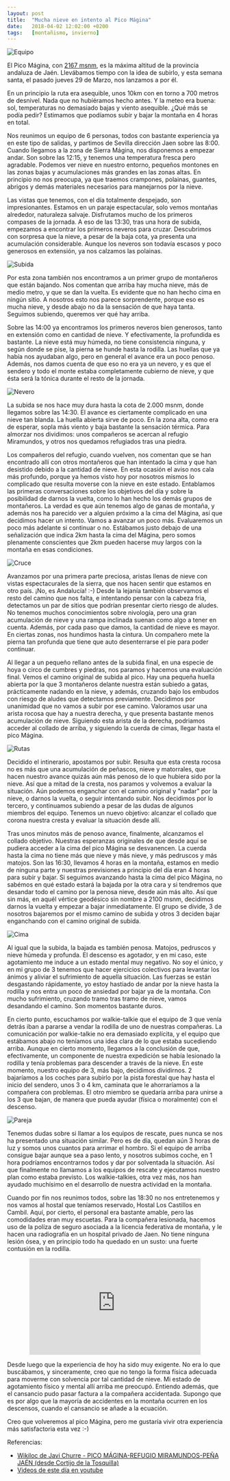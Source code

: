 ```yaml
---
layout: post
title:  "Mucha nieve en intento al Pico Mágina"
date:   2018-04-02 12:02:00 +0200
tags:	[montañismo, invierno]
---
```


![Equipo][equipo]

El Pico Mágina, con [2167 msnm][wiki], es la máxima altitud de la provincia
andaluza de Jaén. Llevábamos tiempo con la idea de subirlo, y esta semana
santa, el pasado jueves 29 de Marzo, nos lanzamos a por él.

En un principio la ruta era asequible, unos 10km con en torno a 700 metros de
desnivel. Nada que no hubíéramos hecho antes. Y la meteo era buena: sol,
temperaturas no demasiado bajas y viento asequible. ¿Qué más se podía pedir?
Estimamos que podíamos subir y bajar la montaña en 4 horas en total.

<!--more-->

Nos reunimos un equipo de 6 personas, todos con bastante experiencia ya en
este tipo de salidas, y partimos de Sevilla dirección Jaen sobre las 8:00.
Cuando llegamos a la zona de Sierra Mágina, nos disponemos a empezar andar.
Son sobre las 12:15, y tenemos una temperatura fresca pero agradable.
Podemos ver nieve en nuestro entorno, pequeños montones en las zonas bajas y
acumulaciones más grandes en las zonas altas. En principio no nos preocupa,
ya que traemos crampones, polainas, guantes, abrigos y demás materiales
necesarios para manejarnos por la nieve.

Las vistas que tenemos, con el día totalmente despejado, son impresionantes.
Estamos en un paraje espectacular, solo vemos montañas alrededor, naturaleza
salvaje. Disfrutamos mucho de los primeros compases de la jornada.
A eso de las 13:30, tras una hora de subida, empezamos a encontrar los primeros
neveros para cruzar. Descubrimos con sorpresa que la nieve, a pesar de la baja
cota, ya presenta una acumulación considerable. Aunque los neveros son todavía
escasos y poco generosos en extensión, ya nos calzamos las polainas.

![Subida][subida]

Por esta zona también nos encontramos a un primer grupo de montañeros que
están bajando. Nos comentan que arriba hay mucha nieve, más de medio metro, y
que se dan la vuelta. Es evidente que no han hecho cima en ningún sitio. A
nosotros esto nos parece sorprendente, porque eso es mucha nieve, y desde abajo
no da la sensación de que haya tanta. Seguimos subiendo, queremos ver qué hay
arriba. 

Sobre las 14:00 ya encontramos los primeros neveros bien generosos, tanto en
extensión como en cantidad de nieve. Y efectivamente, la profundida es
bastante. La nieve está muy húmeda, no tiene consistencia ninguna, y según
donde se pise, la pierna se hunde hasta la rodilla. Las huellas que ya había
nos ayudaban algo, pero en general el avance era un poco penoso. Además,
nos damos cuenta de que eso no era ya un nevero, y es que el sendero y todo el
monte estaba completamente cubierno de nieve, y que ésta será la tónica durante
el resto de la jornada.

![Nevero][nevero]

La subida se nos hace muy dura hasta la cota de 2.000 msnm, donde llegamos sobre
las 14:30. El avance es ciertamente complicado en una nieve tan blanda. La
huella abierta sirve de poco. En la zona alta, como era de esperar, sopla más
viento y baja bastante la sensación térmica. Para almorzar nos dividimos: unos
compañeros se acercan al refugio Miramundos, y otros nos quedamos refugiados
tras una piedra.

Los compañeros del refugio, cuando vuelven, nos comentan que se han encontrado
allí con otros montañeros que han intentado la cima y que han desistido debido
a la cantidad de nieve. En esta ocasión el aviso nos cala más profundo, porque
ya hemos visto hoy por nosotros mismos lo complicado que resulta moverse con la
nieve en este estado. Entablamos las primeras conversaciones sobre los
objetivos del día y sobre la posibilidad de darnos la vuelta, como lo han hecho
los demás grupos de montañeros. La verdad es que aún tenemos algo de ganas de
montaña, y además nos ha parecido ver a alguien próximo a la cima del Mágina,
así que decidimos hacer un intento. Vamos a avanzar un poco más. Evaluaremos
un poco más adelante si continuar o no. Estábamos justo debajo de una
señalización que indica 2km hasta la cima del Mágina, pero somos plenamente
conscientes que 2km pueden hacerse muy largos con la montaña en esas
condiciones.

![Cruce][cruce]

Avanzamos por una primera parte preciosa, aristas llenas de nieve con vistas
espectacurales de la sierra, que nos hacen sentir que estamos en otro país. ¡No,
es Andalucía! :-) Desde la lejanía también observamos el resto del camino que
nos falta, e intentando pensar con la cabeza fria, detectamos un par de sitios
que podrían presentar cierto riesgo de aludes. No tenemos muchos conocimientos
sobre nivología, pero una gran acumulación de nieve y una rampa inclinada suenan
como algo a tener en cuenta. Además, por cada paso que damos, la cantidad de
nieve es mayor. En ciertas zonas, nos hundimos hasta la cintura.
Un compañero mete la pierna tan profunda que tiene que auto desenterrarse el
pie para poder continuar.

Al llegar a un pequeño rellano antes de la subida final, en una especie de
hoya o circo de cumbres y piedras, nos paramos y hacemos una evaluación final.
Vemos el camino original de subida al pico. Hay una pequeña huella abierta por
la que 3 montañeros delante nuestra están subiedo a gatas, prácticamente
nadando en la nieve, y además, cruzando bajo los embudos con riesgo de aludes
que detectamos previamente. Decidimos por unanimidad que no vamos a subir por
ese camino. Valoramos usar una arista rocosa que hay a nuestra derecha, y que
presenta bastante menos acumulación de nieve. Siguiendo esta arista de la
derecha, podriamos acceder al collado de arriba, y siguiendo la cuerda de
cimas, llegar hasta el pico Mágina.

![Rutas][rutas]

Decidido el intinerario, apostamos por subir. Resulta que esta cresta rocosa no
es más que una acumulación de peñascos, nieve y matorrales, que hacen nuestro
avance quizás aún más penoso de lo que hubiera sido por la nieve. Así que a
mitad de la cresta, nos paramos y volvemos a evaluar la situación. Aún podemos
enganchar con el camino original y "nadar" por la nieve, o darnos la vuelta,
o seguir intentando subir. Nos decidimos por lo tercero, y continuamos subiendo
a pesar de las dudas de algunos miembros del equipo. Tenemos un nuevo objetivo:
alcanzar el collado que corona nuestra cresta y evaluar la situación desde
allí.

Tras unos minutos más de penoso avance, finalmente, alcanzamos el collado
objetivo. Nuestras esperanzas originales de que desde aquí se pudiera acceder
a la cima del pico Mágina se desvanencen. La cuerda hasta la cima no tiene más
que nieve y más nieve, y más pedruscos y más matojos. Son las 16:30, llevamos
4 horas en la montaña, estamos en medio de ninguna parte y nuestras previsiones
a principio del día eran 4 horas para subir y bajar. Si seguimos avanzando
hasta la cima del pico Mágina, no sabémos en qué estado estará la bajada por la
otra cara y si tendremos que desandar todo el camino por la penosa nieve, desde
aún más alto. Así que sin más, en aquél vértice geodésico sin nombre a 2100
msnm, decidimos darnos la vuelta y empezar a bajar inmediatamente.
El grupo se divide, 3 de nosotros bajaremos por el mismo camino de subida y
otros 3 deciden bajar enganchando con el camino original de subida.

![Cima][cima]

Al igual que la subida, la bajada es también penosa. Matojos, pedruscos y nieve
húmeda y profunda. El descenso es agotador, y en mi caso, este agotamiento me
induce a un estado mental muy negativo. No soy el único, y en mi grupo de 3
tenemos que hacer ejercicios colectivos para levantar los ánimos y aliviar el
sufrimiento de aquella situación. Las fuerzas se están desgastando rápidamente,
yo estoy hastiado de andar por la nieve hasta la rodilla y nos entra un poco
de ansiedad por bajar ya de la montaña.
Con mucho sufrimiento, cruzando tramo tras tramo de nieve, vamos desandando el
camino. Son momentos bastante duros.

En cierto punto, escuchamos por walkie-talkie que el equipo de 3 que venía
detrás iban a pararse a vendar la rodilla de uno de nuestras compañeras.
La comunicación por walkie-talkie no era demasiado explícita, y el equipo que
estábamos abajo no teníamos una idea clara de lo que estaba sucediendo arriba.
Aunque en cierto momento, llegamos a la conclusión de que, efectivamente, un
componente de nuestra expedición se había lesionado la rodilla y tenía
problemas para descender a través de la nieve.
En este momento, nuestro equipo de 3, más bajo, decidimos dividirnos.
2 bajaríamos a los coches para subirlo por la pista forestal que
hay hasta el inicio del sendero, unos 3 o 4 km, caminata que le ahorraríamos
a la compañera con problemas. El otro miembro se quedaría arriba para unirse
a los 3 que bajan, de manera que pueda ayudar (física o moralmente) con el
descenso.

![Pareja][pareja]

Tenemos dudas sobre si llamar a los equipos de rescate, pues nunca se nos ha
presentado una situación similar. Pero es de día, quedan aún 3 horas de luz y
somos unos cuantos para arrimar el hombro. Si el equipo de arriba consigue
bajar aunque sea a paso lento, y nosotros subimos coche, en 1 hora podríamos
encontrarnos todos y dar por solventada la situación. Así que finalmente no 
llamamos a los equipos de rescate y ejecutamos nuestro plan como estaba
previsto. Los walkie-talkies, otra vez más, nos han ayudado muchísimo en el
desarrollo de nuestra actividad en la montaña.

Cuando por fin nos reunimos todos, sobre las 18:30 no nos entretenemos y nos
vamos al hostal que teníamos reservado, Hostal Los Castillos en Cambil.
Aquí, por cierto, el personal era bastante amable, pero las comodidades
eran muy escuetas. Para la compañera lesionada, hacemos uso de la políza de
seguro asociada a la licencia federativa de montaña, y le hacen una
radiografía en un hospital privado de Jaen. No tiene ninguna lesión ósea, y
en principio todo ha quedado en un susto: una fuerte contusión en la rodilla.

<center>
<iframe width="400" height="225"
	src="https://www.youtube.com/embed/KoPdbROqiZI"
	frameborder="0" allow="autoplay; encrypted-media" allowfullscreen>
</iframe>
</center>

Desde luego que la experiencia de hoy ha sido muy exigente. No era lo que
buscábamos, y sinceramente, creo que no tengo la forma física adecuada para
moverme con solvencia por tal cantidad de nieve. Mi estado de agotamiento
físico y mental allí arriba me preocupó. Entiendo además, que el cansancio
pudo pasar factura a la compañera accidentada. Supongo que es por algo que la
mayoría de accidentes en la montaña ocurren en los descensos, cuando el
cansancio se añade a la ecuación.

Creo que volveremos al pico Mágina, pero me gustaría vivir otra experiencia
más satisfactoria esta vez :-)

Referencias:

* [Wikiloc de Javi Churre - PICO MÁGINA-REFUGIO MIRAMUNDOS-PEÑA JAÉN (desde Cortijo de la Tosquilla)][track]
* [Videos de este día en youtube][playlist]

[wiki]:			https://es.wikipedia.org/wiki/Pico_M%C3%A1gina
[track]:		https://es.wikiloc.com/rutas-senderismo/pico-magina-refugio-miramundos-pena-jaen-desde-cortijo-de-la-tosquilla-4568366
[playlist]:		https://www.youtube.com/playlist?list=PLl_fK7dUYicOZYstWsvrBfRoQ-gYnhoKe
[subida]:		{{site.url}}/assets/20180402-01-magina-subida.png
[rutas]:		{{site.url}}/assets/20180402-02-magina-rutas.png
[cima]:			{{site.url}}/assets/20180402-03-magina-cima.png
[cruce]:		{{site.url}}/assets/20180402-04-magina-cruce.png
[equipo]:		{{site.url}}/assets/20180402-05-magina-equipo.png
[nevero]:		{{site.url}}/assets/20180402-06-magina-nevero.png
[pareja]:		{{site.url}}/assets/20180402-07-magina-pareja.png

